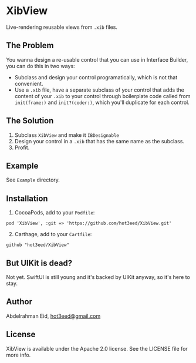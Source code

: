 # XibView
Live-rendering reusable views from `.xib` files.

## The Problem
You wanna design a re-usable control that you can use in Interface Builder, you can do this in two ways:

* Subclass and design your control programatically, which is not that convenient.
* Use a `.xib` file, have a separate subclass of your control that adds the content of your `.xib` to your control through boilerplate code called from `init(frame:)` and `init?(coder:)`, which you'll duplicate for each control.

## The Solution
1. Subclass `XibView` and make it `IBDesignable`
2. Design your control in a `.xib` that has the same name as the subclass.
3. Profit.

## Example

See `Example` directory.

## Installation

1. CocoaPods, add to your `Podfile`:
```
pod 'XibView', :git => 'https://github.com/hot3eed/XibView.git'
```
2. Carthage, add to your `Cartfile`:
```
github "hot3eed/XibView"
```

## But UIKit is dead?
Not yet. SwiftUI is still young and it's backed by UIKit anyway, so it's here to stay.

## Author

Abdelrahman Eid, hot3eed@gmail.com

## License

XibView is available under the Apache 2.0 license. See the LICENSE file for more info.
